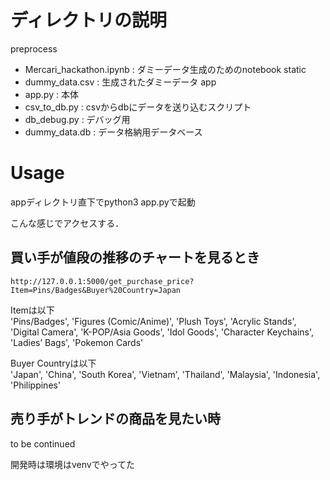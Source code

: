 # ディレクトリの説明

preprocess
- Mercari_hackathon.ipynb : ダミーデータ生成のためのnotebook
static
- dummy_data.csv : 生成されたダミーデータ
app
- app.py : 本体
- csv_to_db.py : csvからdbにデータを送り込むスクリプト
- db_debug.py : デバッグ用
- dummy_data.db : データ格納用データベース


# Usage

appディレクトリ直下でpython3 app.pyで起動

こんな感じでアクセスする．


## 買い手が値段の推移のチャートを見るとき
```
http://127.0.0.1:5000/get_purchase_price?Item=Pins/Badges&Buyer%20Country=Japan
```

Itemは以下  
    'Pins/Badges', 'Figures (Comic/Anime)', 'Plush Toys', 'Acrylic Stands',
    'Digital Camera', 'K-POP/Asia Goods', 'Idol Goods', 'Character Keychains',
    'Ladies’ Bags', 'Pokemon Cards'

Buyer Countryは以下  
'Japan', 'China', 'South Korea', 'Vietnam', 'Thailand', 'Malaysia', 'Indonesia', 'Philippines'


## 売り手がトレンドの商品を見たい時
to be continued



開発時は環境はvenvでやってた  


